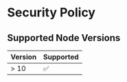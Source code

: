 # Security Policy

## Supported Node Versions

| Version | Supported          |
| ------- | ------------------ |
| > 10   | :white_check_mark: |
